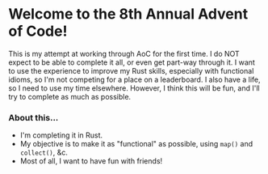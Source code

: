 # Welcome to the 8th Annual Advent of Code!

This is my attempt at working through AoC for the first time. I do NOT expect
to be able to complete it all, or even get part-way through it. I want to use
the experience to improve my Rust skills, especially with functional idioms,
so I'm not competing for a place on a leaderboard. I also have a life, so I
need to use my time elsewhere. However, I think this will be fun, and I'll
try to complete as much as possible.

### About this...

- I'm completing it in Rust.
- My objective is to make it as "functional" as possible, using `map()` and `collect()`, &c.
- Most of all, I want to have fun with friends!
